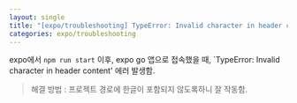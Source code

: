 ```yaml
---
layout: single
title: "[expo/troubleshooting] TypeError: Invalid character in header content"
categories: expo/troubleshooting
---
```


expo에서 `npm run start` 이후, expo go 앱으로 접속했을 때,
`TypeError: Invalid character in header content' 에러 발생함.

> 해결 방법 : 프로젝트 경로에 한글이 포함되지 않도록하니 잘 작동함.
